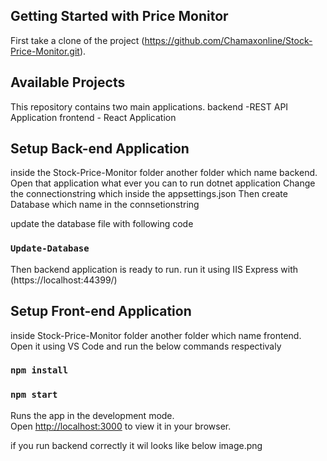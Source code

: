 ## Getting Started with Price Monitor

First take a clone of the project (https://github.com/Chamaxonline/Stock-Price-Monitor.git).

## Available Projects

This repository contains two main applications.
backend -REST API Application
frontend - React Application

## Setup Back-end Application

inside the Stock-Price-Monitor folder another folder which name backend. Open that application what ever you can to run dotnet application
Change the connectionstring which inside the appsettings.json
Then create Database which name in the connsetionstring

update the database file with following code

### `Update-Database`

Then backend application is ready to run. run it using IIS Express with (https://localhost:44399/)

## Setup Front-end Application

inside Stock-Price-Monitor folder another folder which name frontend. Open it using VS Code and run the below commands respectivaly

### `npm install`

### `npm start`

Runs the app in the development mode.\
Open [http://localhost:3000](http://localhost:3000) to view it in your browser.

if you run backend correctly it wil looks like below
image.png
